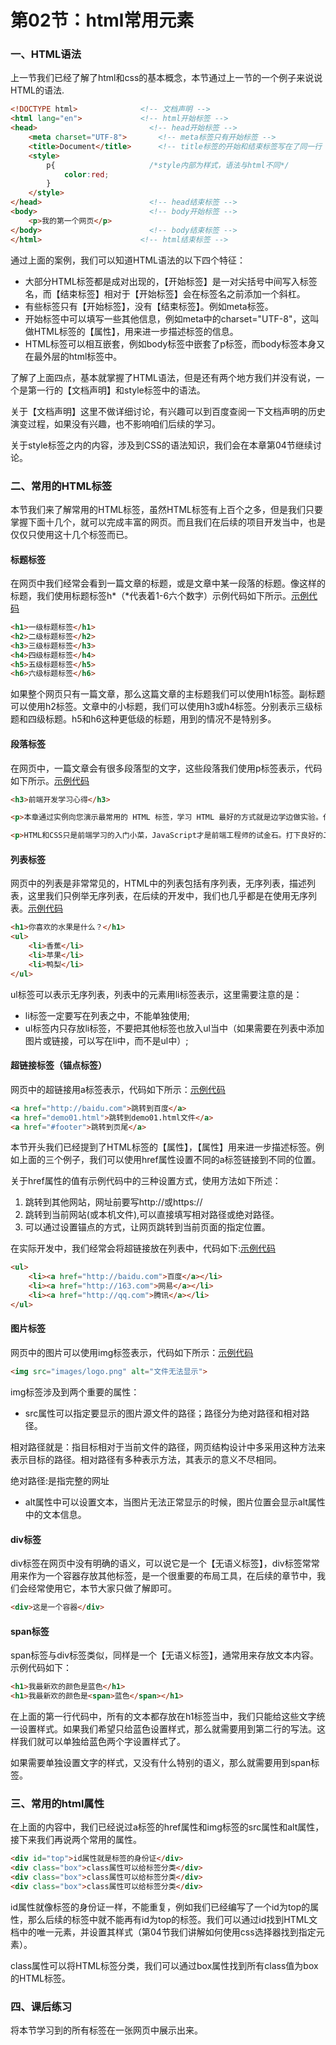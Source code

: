 # 第02节：html常用元素

### 一、HTML语法

上一节我们已经了解了html和css的基本概念，本节通过上一节的一个例子来说说HTML的语法.

``` html
<!DOCTYPE html>              <!-- 文档声明 -->
<html lang="en">             <!-- html开始标签 -->
<head>                         <!-- head开始标签 -->
    <meta charset="UTF-8">       <!-- meta标签只有开始标签 -->
    <title>Document</title>      <!-- title标签的开始和结束标签写在了同一行 -->
    <style>                      
		p{                     /*style内部为样式，语法与html不同*/
			color:red;
		}
	</style>
</head>                        <!-- head结束标签 -->
<body>                         <!-- body开始标签 -->
    <p>我的第一个网页</p>
</body>                        <!-- body结束标签 -->
</html>                      <!-- html结束标签 -->
```

通过上面的案例，我们可以知道HTML语法的以下四个特征：

* 大部分HTML标签都是成对出现的，【开始标签】是一对尖括号中间写入标签名，而【结束标签】相对于【开始标签】会在标签名之前添加一个斜杠。
* 有些标签只有【开始标签】，没有【结束标签】。例如meta标签。
* 开始标签中可以填写一些其他信息，例如meta中的charset="UTF-8"，这叫做HTML标签的【属性】，用来进一步描述标签的信息。
* HTML标签可以相互嵌套，例如body标签中嵌套了p标签，而body标签本身又在最外层的html标签中。

了解了上面四点，基本就掌握了HTML语法，但是还有两个地方我们并没有说，一个是第一行的【文档声明】和style标签中的语法。

关于【文档声明】这里不做详细讨论，有兴趣可以到百度查阅一下文档声明的历史演变过程，如果没有兴趣，也不影响咱们后续的学习。

关于style标签之内的内容，涉及到CSS的语法知识，我们会在本章第04节继续讨论。

### 二、常用的HTML标签

本节我们来了解常用的HTML标签，虽然HTML标签有上百个之多，但是我们只要掌握下面十几个，就可以完成丰富的网页。而且我们在后续的项目开发当中，也是仅仅只使用这十几个标签而已。

#### 标题标签

在网页中我们经常会看到一篇文章的标题，或是文章中某一段落的标题。像这样的标题，我们使用标题标签h*（*代表着1-6六个数字）示例代码如下所示。[示例代码](https://github.com/xiaozhoulee/xiaozhou-examples/tree/master/01-网页重构/第02节：HTML常用元素/demo02.html)

``` html
<h1>一级标题标签</h1>
<h2>二级标题标签</h2>
<h3>三级标题标签</h3>
<h4>四级标题标签</h4>
<h5>五级标题标签</h5>
<h6>六级标题标签</h6>
```

如果整个网页只有一篇文章，那么这篇文章的主标题我们可以使用h1标签。副标题可以使用h2标签。文章中的小标题，我们可以使用h3或h4标签。分别表示三级标题和四级标题。h5和h6这种更低级的标题，用到的情况不是特别多。

#### 段落标签

在网页中，一篇文章会有很多段落型的文字，这些段落我们使用p标签表示，代码如下所示。[示例代码](https://github.com/xiaozhoulee/xiaozhou-examples/tree/master/01-网页重构/第02节：HTML常用元素/demo03.html)

``` html
<h3>前端开发学习心得</h3>

<p>本章通过实例向您演示最常用的 HTML 标签，学习 HTML 最好的方式就是边学边做实验。代码写得多永远比看得多更重要，不断地练习才能不断地成长！</p>

<p>HTML和CSS只是前端学习的入门小菜，JavaScript才是前端工程师的试金石。打下良好的JavaScript基础，才能在后续的学习中得心应手。</p>
```

#### 列表标签

网页中的列表是非常常见的，HTML中的列表包括有序列表，无序列表，描述列表，这里我们只例举无序列表，在后续的开发中，我们也几乎都是在使用无序列表。[示例代码](https://github.com/xiaozhoulee/xiaozhou-examples/tree/master/01-网页重构/第02节：HTML常用元素/demo04.html)

``` html
<h1>你喜欢的水果是什么？</h1>
<ul>
    <li>香蕉</li>
    <li>苹果</li>
    <li>鸭梨</li>
</ul>
```

ul标签可以表示无序列表，列表中的元素用li标签表示，这里需要注意的是：

* li标签一定要写在列表之中，不能单独使用;
* ul标签内只存放li标签，不要把其他标签也放入ul当中（如果需要在列表中添加图片或链接，可以写在li中，而不是ul中）;

#### 超链接标签（锚点标签）

网页中的超链接用a标签表示，代码如下所示：[示例代码](https://github.com/xiaozhoulee/xiaozhou-examples/tree/master/01-网页重构/第02节：HTML常用元素/demo05.html)

``` html
<a href="http://baidu.com">跳转到百度</a>
<a href="demo01.html">跳转到demo01.html文件</a>
<a href="#footer">跳转到页尾</a>
```

本节开头我们已经提到了HTML标签的【属性】，【属性】用来进一步描述标签。例如上面的三个例子，我们可以使用href属性设置不同的a标签链接到不同的位置。

关于href属性的值有示例代码中的三种设置方式，使用方法如下所述：

1. 跳转到其他网站，网址前要写http://或https://
2. 跳转到当前网站(或本机文件),可以直接填写相对路径或绝对路径。
3. 可以通过设置锚点的方式，让网页跳转到当前页面的指定位置。

在实际开发中，我们经常会将超链接放在列表中，代码如下:[示例代码](https://github.com/xiaozhoulee/xiaozhou-examples/tree/master/01-网页重构/第02节：HTML常用元素/demo06.html)

``` html
<ul>
    <li><a href="http://baidu.com">百度</a></li>
    <li><a href="http://163.com">网易</a></li>
    <li><a href="http://qq.com">腾讯</a></li>
</ul>
```

#### 图片标签

网页中的图片可以使用img标签表示，代码如下所示：[示例代码](https://github.com/xiaozhoulee/xiaozhou-examples/tree/master/01-网页重构/第02节：HTML常用元素/demo07.html)

``` html
<img src="images/logo.png" alt="文件无法显示">
```

img标签涉及到两个重要的属性：

* src属性可以指定要显示的图片源文件的路径；路径分为绝对路径和相对路径。

相对路径就是：指目标相对于当前文件的路径，网页结构设计中多采用这种方法来表示目标的路径。相对路径有多种表示方法，其表示的意义不尽相同。

绝对路径:是指完整的网址
* alt属性中可以设置文本，当图片无法正常显示的时候，图片位置会显示alt属性中的文本信息。

#### div标签

div标签在网页中没有明确的语义，可以说它是一个【无语义标签】，div标签常常用来作为一个容器存放其他标签，是一个很重要的布局工具，在后续的章节中，我们会经常使用它，本节大家只做了解即可。

``` html
<div>这是一个容器</div>
```

#### span标签

span标签与div标签类似，同样是一个【无语义标签】，通常用来存放文本内容。示例代码如下：

``` html
<h1>我最新欢的颜色是蓝色</h1>
<h1>我最新欢的颜色是<span>蓝色</span></h1>
```

在上面的第一行代码中，所有的文本都存放在h1标签当中，我们只能给这些文字统一设置样式。如果我们希望只给蓝色设置样式，那么就需要用到第二行的写法。这样我们就可以单独给蓝色两个字设置样式了。

如果需要单独设置文字的样式，又没有什么特别的语义，那么就需要用到span标签。


### 三、常用的html属性

在上面的内容中，我们已经说过a标签的href属性和img标签的src属性和alt属性，接下来我们再说两个常用的属性。

``` html
<div id="top">id属性就是标签的身份证</div>
<div class="box">class属性可以给标签分类</div>
<div class="box">class属性可以给标签分类</div>
<div class="box">class属性可以给标签分类</div>
```

id属性就像标签的身份证一样，不能重复，例如我们已经编写了一个id为top的属性，那么后续的标签中就不能再有id为top的标签。我们可以通过id找到HTML文档中的唯一元素，并设置其样式（第04节我们讲解如何使用css选择器找到指定元素）。

class属性可以将HTML标签分类，我们可以通过box属性找到所有class值为box的HTML标签。

### 四、课后练习

将本节学习到的所有标签在一张网页中展示出来。


